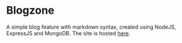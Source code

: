# Blogzone
A simple blog feature with markdown syntax, created using NodeJS, ExpressJS and MongoDB. The site is hosted [here](https://blogzone.herokuapp.com/).
